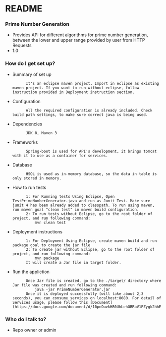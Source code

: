 # README #


### Prime Number Generation ###

* Provides API for different algorithms for prime number generation, between the lower and upper range provided by user from HTTP Requests
* 1.0

### How do I get set up? ###

* Summary of set up

			It's an eclipse maven project. Import in eclipse as existing maven project. If you want to run without eclipse, follow instruction provided in Deployment instruction section.

* Configuration

			All the required configuration is already included. Check build path settings, to make sure correct java is being used.

* Dependencies

			JDK 8, Maven 3

* Frameworks

			Spring-boot is used for API's development, it brings tomcat with it to use as a container for services.

* Database

			HSQL is used as in-memory database, so the data in table is only stored in memory.

* How to run tests

			1: For Running tests Using Eclipse, Open TestPrimeNumberGenerator.java and run as Junit Test. Make sure junit 4 has been already added to classpath. To run using maven, run maven goal "clean test" in maven build configuration.
			2: To run tests without Eclipse, go to the root folder of project, and run following command:
				mvn clean test

* Deployment instructions

			1: For Deployment Using Eclipse, create maven build and run package goal to create the jar file
			2: To create jar without Eclipse, go to the root folder of project, and run following command:
				mvn package
			It will create a Jar file in target folder.

* Run the appliction

			Once Jar file is created, go to the ./target/ directory where Jar file was created and run following command:
				java -jar PrimeNumberGenerator.jar
		    Once it is deployed successfully (will take about 2,3 seconds), you can consume services on localhost:8080. For detail of Services usage, please follow this [Document](https://docs.google.com/document/d/10pnOuvkHB0UhLehOBRbV1PZygk2hhE7VcNI54WG4pSE)


### Who do I talk to? ###

* Repo owner or admin

